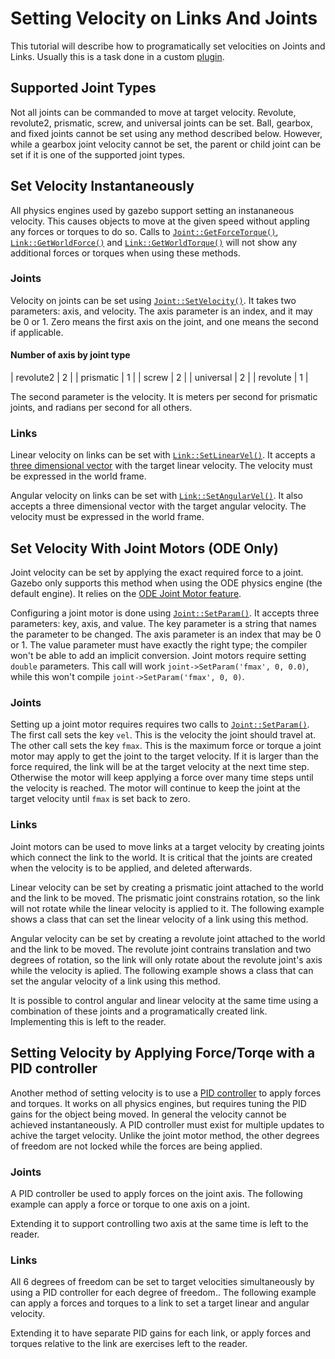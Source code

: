 # Setting Velocity on Links And Joints
This tutorial will describe how to programatically set velocities on Joints and Links.
Usually this is a task done in a custom [plugin](tutorials?cat=plugins).

## Supported Joint Types
Not all joints can be commanded to move at target velocity.
Revolute, revolute2, prismatic, screw, and universal joints can be set.
Ball, gearbox, and fixed joints cannot be set using any method described below.
However, while a gearbox joint velocity cannot be set, the parent or child joint can be set if it is one of the supported joint types.

## Set Velocity Instantaneously
All physics engines used by gazebo support setting an instananeous velocity.
This causes objects to move at the given speed without appling any forces or torques to do so.
Calls to [`Joint::GetForceTorque()`](http://osrf-distributions.s3.amazonaws.com/gazebo/api/7.1.0/classgazebo_1_1physics_1_1Joint.html#a85f6b25f1d0d6451a84875c18c57535d), [`Link::GetWorldForce()`](http://osrf-distributions.s3.amazonaws.com/gazebo/api/7.1.0/classgazebo_1_1physics_1_1Link.html#ab6d63e2c37c0273d1f8fd820d208f894) and [`Link::GetWorldTorque()`](http://osrf-distributions.s3.amazonaws.com/gazebo/api/7.1.0/classgazebo_1_1physics_1_1Link.html#ab4f3ec4a752b81b69198055b525cc026) will not show any additional forces or torques when using these methods.

### Joints
Velocity on joints can be set using [`Joint::SetVelocity()`](http://osrf-distributions.s3.amazonaws.com/gazebo/api/7.1.0/classgazebo_1_1physics_1_1Joint.html#ae32987acf99308e4aca7f2c399f3e731).
It takes two parameters: axis, and velocity.
The axis parameter is an index, and it may be 0 or 1.
Zero means the first axis on the joint, and one means the second if applicable.

#### Number of axis by joint type

| revolute2  |        2       |
| prismatic  |        1       |
| screw      |        2       |
| universal  |        2       |
| revolute   |        1       |


The second parameter is the velocity.
It is meters per second for prismatic joints, and radians per second for all others.

### Links
Linear velocity on links can be set with [`Link::SetLinearVel()`](http://osrf-distributions.s3.amazonaws.com/gazebo/api/7.1.0/classgazebo_1_1physics_1_1Link.html#a110267b99cacd79cd377ca8619956645).
It accepts a [three dimensional vector](http://osrf-distributions.s3.amazonaws.com/gazebo/api/7.1.0/classgazebo_1_1math_1_1Vector3.html) with the target linear velocity.
The velocity must be expressed in the world frame.

Angular velocity on links can be set with [`Link::SetAngularVel()`](http://osrf-distributions.s3.amazonaws.com/gazebo/api/7.1.0/classgazebo_1_1physics_1_1Link.html#a996d99f2897ebca28979b24b7f23faa1).
It also accepts a three dimensional vector with the target angular velocity.
The velocity must be expressed in the world frame.

## Set Velocity With Joint Motors (ODE Only)
Joint velocity can be set by applying the exact required force to a joint.
Gazebo only supports this method when using the ODE physics engine (the default engine).
It relies on the [ODE Joint Motor feature](https://www.ode-wiki.org/wiki/index.php?title=Manual:_Joint_Types_and_Functions#Stops_and_motor_parameters).

Configuring a joint motor is done using [`Joint::SetParam()`](http://osrf-distributions.s3.amazonaws.com/gazebo/api/7.1.0/classgazebo_1_1physics_1_1Joint.html#a48402b4fa13b0209246396c0d726d914).
It accepts three parameters: key, axis, and value.
The key parameter is a string that names the parameter to be changed.
The axis parameter is an index that may be 0 or 1.
The value parameter must have exactly the right type; the compiler won't be able to add an implicit conversion.
Joint motors require setting `double` parameters.
This call will work `joint->SetParam('fmax', 0, 0.0)`, while this won't compile `joint->SetParam('fmax', 0, 0)`.

### Joints
Setting up a joint motor requires requires two calls to [`Joint::SetParam()`](http://osrf-distributions.s3.amazonaws.com/gazebo/api/7.1.0/classgazebo_1_1physics_1_1Joint.html#a48402b4fa13b0209246396c0d726d914).
The first call sets the key `vel`.
This is the velocity the joint should travel at.
The other call sets the key `fmax`.
This is the maximum force or torque a joint motor may apply to get the joint to the target velocity.
If it is larger than the force required, the link will be at the target velocity at the next time step.
Otherwise the motor will keep applying a force over many time steps until the velocity is reached.
The motor will continue to keep the joint at the target velocity until `fmax` is set back to zero.

### Links
Joint motors can be used to move links at a target velocity by creating joints which connect the link to the world.
It is critical that the joints are created when the velocity is to be applied, and deleted afterwards.

Linear velocity can be set by creating a prismatic joint attached to the world and the link to be moved.
The prismatic joint constrains rotation, so the link will not rotate while the linear velocity is applied to it.
The following example shows a class that can set the linear velocity of a link using this method.

<include from='/#include/' src='http://bitbucket.org/osrf/gazebo_tutorials/raw/default/set_velocity/examples/ode_perfect_linear.hh' />

Angular velocity can be set by creating a revolute joint attached to the world and the link to be moved.
The revolute joint contrains translation and two degrees of rotation, so the link will only rotate about the revolute joint's axis while the velocity is aplied.
The following example shows a class that can set the angular velocity of a link using this method.

<include from='/#include/' src='http://bitbucket.org/osrf/gazebo_tutorials/raw/default/set_velocity/examples/ode_perfect_angular.hh' />

It is possible to control angular and linear velocity at the same time using a combination of these joints and a programatically created link.
Implementing this is left to the reader.

## Setting Velocity by Applying Force/Torqe with a PID controller
Another method of setting velocity is to use a [PID controller](http://osrf-distributions.s3.amazonaws.com/gazebo/api/7.1.0/classgazebo_1_1common_1_1PID.html) to apply forces and torques.
It works on all physics engines, but requires tuning the PID gains for the object being moved.
In general the velocity cannot be achieved instantaneously.
A PID controller must exist for multiple updates to achive the target velocity.
Unlike the joint motor method, the other degrees of freedom are not locked while the forces are being applied.

### Joints
A PID controller be used to apply forces on the joint axis.
The following example can apply a force or torque to one axis on a joint.

<include from='/#include/' src='http://bitbucket.org/osrf/gazebo_tutorials/raw/default/set_velocity/examples/pid_joint.hh' />

Extending it to support controlling two axis at the same time is left to the reader.

### Links
All 6 degrees of freedom can be set to target velocities simultaneously by using a PID controller for each degree of freedom..
The following example can apply a forces and torques to a link to set a target linear and angular velocity.

<include from='/#include/' src='http://bitbucket.org/osrf/gazebo_tutorials/raw/default/set_velocity/examples/pid_link.hh' />

Extending it to have separate PID gains for each link, or apply forces and torques relative to the link are exercises left to the reader.
